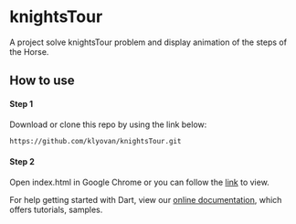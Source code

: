 # knightsTour

A  project solve knightsTour problem  and display animation of the steps of the Horse.

## How to use
#### Step 1
Download or clone this repo by using the link below:
```bash
https://github.com/klyovan/knightsTour.git
```
#### Step 2
Open index.html in Google Chrome or you can follow the [link](https://optional-task.herokuapp.com/) to view.


For help getting started with Dart, view our
[online documentation](https://dart.dev/get-dart), which offers tutorials,
samples.
